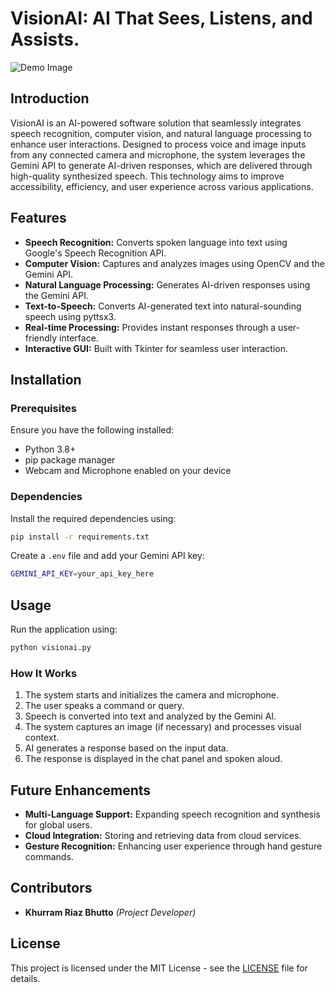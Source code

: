 # VisionAI: AI That Sees, Listens, and Assists.

![Demo Image](demo.png)

## Introduction
VisionAI is an AI-powered software solution that seamlessly integrates speech recognition, computer vision, and natural language processing to enhance user interactions. Designed to process voice and image inputs from any connected camera and microphone, the system leverages the Gemini API to generate AI-driven responses, which are delivered through high-quality synthesized speech. This technology aims to improve accessibility, efficiency, and user experience across various applications.

## Features
- **Speech Recognition:** Converts spoken language into text using Google's Speech Recognition API.
- **Computer Vision:** Captures and analyzes images using OpenCV and the Gemini API.
- **Natural Language Processing:** Generates AI-driven responses using the Gemini API.
- **Text-to-Speech:** Converts AI-generated text into natural-sounding speech using pyttsx3.
- **Real-time Processing:** Provides instant responses through a user-friendly interface.
- **Interactive GUI:** Built with Tkinter for seamless user interaction.

## Installation
### Prerequisites
Ensure you have the following installed:
- Python 3.8+
- pip package manager
- Webcam and Microphone enabled on your device

### Dependencies
Install the required dependencies using:
```sh
pip install -r requirements.txt
```

Create a `.env` file and add your Gemini API key:
```sh
GEMINI_API_KEY=your_api_key_here
```

## Usage
Run the application using:
```sh
python visionai.py
```

### How It Works
1. The system starts and initializes the camera and microphone.
2. The user speaks a command or query.
3. Speech is converted into text and analyzed by the Gemini AI.
4. The system captures an image (if necessary) and processes visual context.
5. AI generates a response based on the input data.
6. The response is displayed in the chat panel and spoken aloud.

## Future Enhancements
- **Multi-Language Support:** Expanding speech recognition and synthesis for global users.
- **Cloud Integration:** Storing and retrieving data from cloud services.
- **Gesture Recognition:** Enhancing user experience through hand gesture commands.

## Contributors
- **Khurram Riaz Bhutto** *(Project Developer)*

## License
This project is licensed under the MIT License - see the [LICENSE](LICENSE) file for details.

